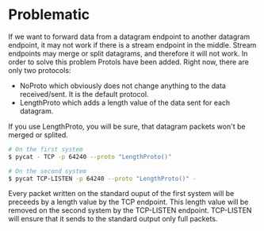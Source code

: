 # Problematic

If we want to forward data from a datagram endpoint to another datagram endpoint, it may not work if there is a stream endpoint in the middle.
Stream endpoints may merge or split datagrams, and therefore it will not work. In order to solve this problem Protols have been added.
Right now, there are only two protocols:
- NoProto which obviously does not change anything to the data received/sent. It is the default protocol.
- LengthProto which adds a length value of the data sent for each datagram.

If you use LengthProto, you will be sure, that datagram packets won't be merged or splited.

```bash
# On the first system
$ pycat - TCP -p 64240 --proto "LengthProto()"

# On the second system
$ pycat TCP-LISTEN -p 64240 --proto "LengthProto()" -
```

Every packet written on the standard ouput of the first system will be preceeds by a length value by the TCP endpoint. This length value will be removed on the second system by the TCP-LISTEN endpoint. TCP-LISTEN will ensure that it sends to the standard output only full packets.
